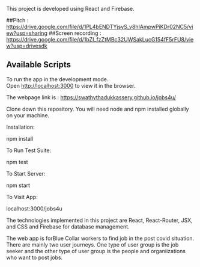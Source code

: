 This project is developed using React and Firebase.

##Pitch : https://drive.google.com/file/d/1PL4bENDTYjsyS_v8hIAmpwPiKDr02NC5/view?usp=sharing
##Screen recording : https://drive.google.com/file/d/1bZI_fzZtMBc32UWSakLucG154fF5rFU8/view?usp=drivesdk
## Available Scripts

To run the app in the development mode.<br />
Open [http://localhost:3000](http://localhost:3000) to view it in the browser.

The webpage link is : https://swathythadukkassery.github.io/jobs4u/

Clone down this repository. You will need node and npm installed globally on your machine.

Installation:

npm install

To Run Test Suite:

npm test

To Start Server:

npm start

To Visit App:

localhost:3000/jobs4u

The technologies implemented in this project are React, React-Router, JSX, and CSS and Firebase for database management. 

The web app is forBlue Collar workers to find job in the post covid situation. There are mainly two user journeys. One type of user group is the job seeker and the other type of user group is the people and organiizations who want to post jobs. 


